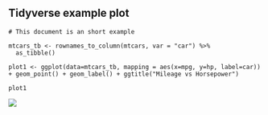 ## Tidyverse example plot

    # This document is an short example

    mtcars_tb <- rownames_to_column(mtcars, var = "car") %>% 
      as_tibble()

    plot1 <- ggplot(data=mtcars_tb, mapping = aes(x=mpg, y=hp, label=car)) + geom_point() + geom_label() + ggtitle("Mileage vs Horsepower")

    plot1

![](example_files/figure-markdown_strict/unnamed-chunk-2-1.png)
